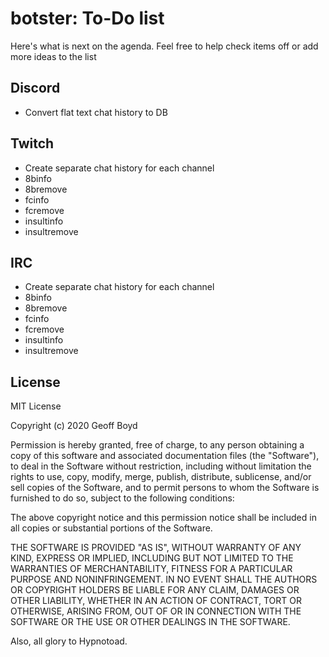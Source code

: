 # botster: To-Do list
Here's what is next on the agenda. Feel free to help check items off or add more ideas to the list

## Discord
- Convert flat text chat history to DB

## Twitch
- Create separate chat history for each channel
- 8binfo
- 8bremove
- fcinfo
- fcremove
- insultinfo
- insultremove

## IRC
- Create separate chat history for each channel
- 8binfo
- 8bremove
- fcinfo
- fcremove
- insultinfo
- insultremove

## License

MIT License

Copyright (c) 2020 Geoff Boyd

Permission is hereby granted, free of charge, to any person obtaining a copy
of this software and associated documentation files (the "Software"), to deal
in the Software without restriction, including without limitation the rights
to use, copy, modify, merge, publish, distribute, sublicense, and/or sell
copies of the Software, and to permit persons to whom the Software is
furnished to do so, subject to the following conditions:

The above copyright notice and this permission notice shall be included in all
copies or substantial portions of the Software.

THE SOFTWARE IS PROVIDED "AS IS", WITHOUT WARRANTY OF ANY KIND, EXPRESS OR
IMPLIED, INCLUDING BUT NOT LIMITED TO THE WARRANTIES OF MERCHANTABILITY,
FITNESS FOR A PARTICULAR PURPOSE AND NONINFRINGEMENT. IN NO EVENT SHALL THE
AUTHORS OR COPYRIGHT HOLDERS BE LIABLE FOR ANY CLAIM, DAMAGES OR OTHER
LIABILITY, WHETHER IN AN ACTION OF CONTRACT, TORT OR OTHERWISE, ARISING FROM,
OUT OF OR IN CONNECTION WITH THE SOFTWARE OR THE USE OR OTHER DEALINGS IN THE
SOFTWARE.

Also, all glory to Hypnotoad.
